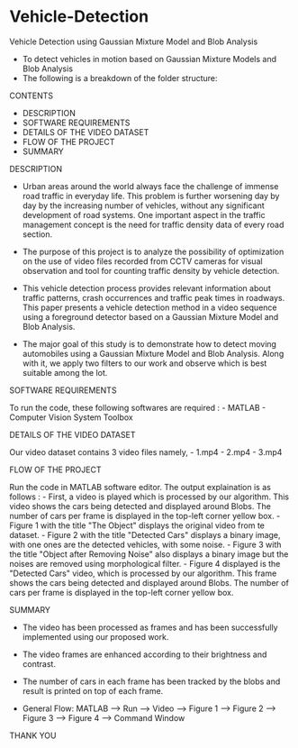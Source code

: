 # Vehicle-Detection

Vehicle Detection using Gaussian Mixture Model and Blob Analysis

- To detect vehicles in motion based on Gaussian Mixture Models and Blob Analysis 
- The following is a breakdown of the folder structure:

CONTENTS

- DESCRIPTION
- SOFTWARE REQUIREMENTS
- DETAILS OF THE VIDEO DATASET
- FLOW OF THE PROJECT
- SUMMARY

DESCRIPTION

- Urban areas around the world always face the challenge of immense road traffic in everyday life. 
  This problem is further worsening day by day by the increasing number of vehicles, without any significant development of road systems. 
  One important aspect in the traffic management concept is the need for traffic density data of every road section.

- The purpose of this project is to analyze the possibility of optimization on the use of video files recorded from CCTV cameras for 
  visual observation and tool for counting traffic density by vehicle detection.

- This vehicle detection process provides relevant information about traffic patterns, crash occurrences and traffic peak times in roadways. 
  This paper presents a vehicle detection method in a video sequence using a foreground detector based on a Gaussian Mixture Model and Blob Analysis. 

- The major goal of this study is to demonstrate how to detect moving automobiles using a Gaussian Mixture Model and Blob Analysis. 
  Along with it, we apply two filters to our work and observe which is best suitable among the lot.


SOFTWARE REQUIREMENTS

To run the code, these following softwares are required :
	- MATLAB
	- Computer Vision System Toolbox


DETAILS OF THE VIDEO DATASET

Our video dataset contains 3 video files namely, 
	- 1.mp4
	- 2.mp4
	- 3.mp4

FLOW OF THE PROJECT 

Run the code in MATLAB software editor.
The output explaination is as follows :
	- First, a video is played which is processed by our algorithm.
	  This video shows the cars being detected and displayed around Blobs.
	  The number of cars per frame is displayed in the top-left corner yellow box.
	- Figure 1 with the title "The Object" displays the original video from te dataset. 
	- Figure 2 with the title "Detected Cars" displays a binary image, with one ones are the detected vehicles, with some noise.
	- Figure 3 with the title "Object after Removing Noise" also displays a binary image but the noises are removed using morphological filter. 
	- Figure 4 displayed is the "Detected Cars" video, which is processed by our algorithm.
	  This frame shows the cars being detected and displayed around Blobs.
	  The number of cars per frame is displayed in the top-left corner yellow box.

SUMMARY

- The video has been processed as frames and has been successfully implemented using our proposed work. 
- The video frames are enhanced according to their brightness and contrast. 
- The number of cars in each frame has been tracked by the blobs and result is printed on top of each frame.

- General Flow: 
	MATLAB --> Run --> Video  --> Figure 1 --> Figure 2 --> Figure 3 --> Figure 4 --> Command Window



THANK YOU
